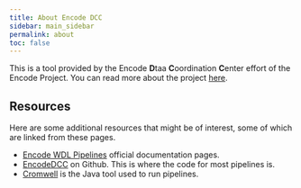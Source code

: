 ```yaml
---
title: About Encode DCC
sidebar: main_sidebar
permalink: about
toc: false
---
```


This is a tool provided by the Encode **D**taa **C**oordination **C**enter effort of the Encode Project.
You can read more about the project <a href="https://www.genome.gov/10005107/the-encode-project-encyclopedia-of-dna-elements/" class="no-after" target="_blank">here</a>.

## Resources
Here are some additional resources that might be of interest, some of which are linked from these pages.

 - [Encode WDL Pipelines](https://encode-dcc.github.io/wdl-pipelines) official documentation pages.
 - [EncodeDCC](https://github.com/ENCODE-DCC) on Github. This is where the code for most pipelines is.
 - [Cromwell](http://cromwell.readthedocs.io/en/stable/tutorials/FiveMinuteIntro/) is the Java tool used to run pipelines.
